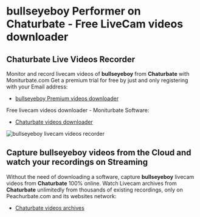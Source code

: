 # bullseyeboy Performer on Chaturbate - Free LiveCam videos downloader

## Chaturbate Live Videos Recorder

Monitor and record livecam videos of **bullseyeboy** from **Chaturbate** with Moniturbate.com
Get a premium trial for free by just and only registering with your Email address:
* [bullseyeboy Premium videos downloader](https://moniturbate.com/request-demo-licence-key.html)

Free livecam videos downloader - Moniturbate Software:
* [Chaturbate videos downloader](https://moniturbate.com/moniturbate-download-software.html)

![bullseyeboy livecam videos recorder](https://peachurnet.com/templates/moniturbate-software.png)


## Capture bullseyeboy videos from the Cloud and watch your recordings on Streaming

Without the need of downloading a software, capture **bullseyeboy** livecam videos from **Chaturbate** 100% online.
Watch Livecam archives from **Chaturbate** unlimitedly from thousands of existing recordings, only on Peachurbate.com and its websites network:
* [Chaturbate videos archives](https://peachurnet.com/)